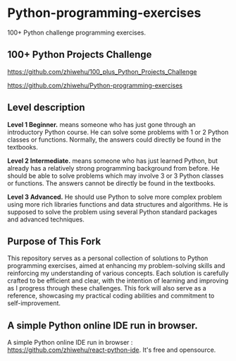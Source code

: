 # Python-programming-exercises

100+ Python challenge programming exercises.

## 100+ Python Projects Challenge 

https://github.com/zhiwehu/100_plus_Python_Projects_Challenge

https://github.com/zhiwehu/Python-programming-exercises

## Level description

**Level 1 Beginner.** means someone who has just gone through an introductory Python course. He can solve some problems with 1 or 2 Python classes or functions. Normally, the answers could directly be found in the textbooks.

**Level 2 Intermediate.** means someone who has just learned Python, but already has a relatively strong programming background from before. He should be able to solve problems which may involve 3 or 3 Python classes or functions. The answers cannot be directly be found in the textbooks.

**Level 3 Advanced.** He should use Python to solve more complex problem using more rich libraries functions and data structures and algorithms. He is supposed to solve the problem using several Python standard packages and advanced techniques.

## Purpose of This Fork

This repository serves as a personal collection of solutions to Python programming exercises, aimed at enhancing my problem-solving skills and reinforcing my understanding of various concepts. Each solution is carefully crafted to be efficient and clear, with the intention of learning and improving as I progress through these challenges. This fork will also serve as a reference, showcasing my practical coding abilities and commitment to self-improvement.

## A simple Python online IDE run in browser.

A simple Python online IDE run in browser : https://github.com/zhiwehu/react-python-ide. It's free and opensource.
